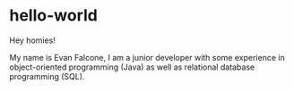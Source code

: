# hello-world

Hey homies!

My name is Evan Falcone, I am a junior developer with some
experience in object-oriented programming (Java)
as well as relational database programming (SQL).
